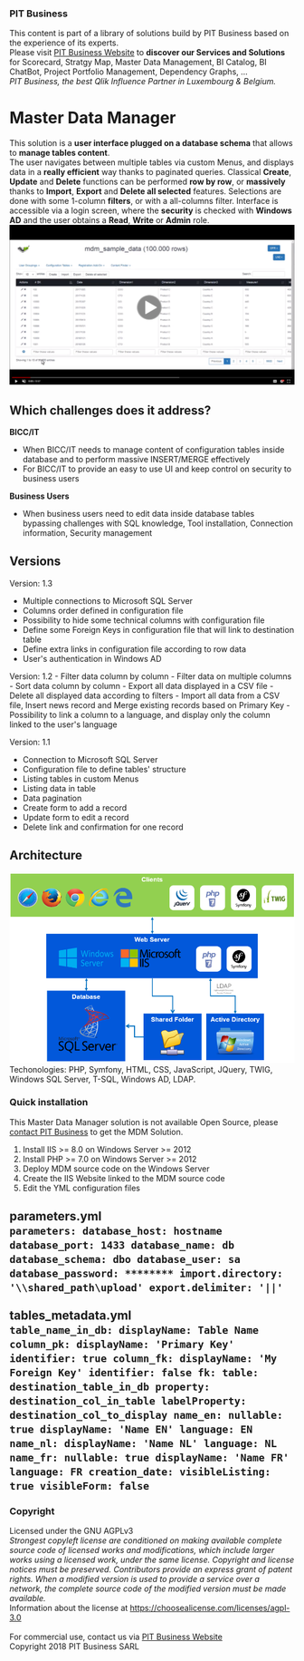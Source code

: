 ### PIT Business
This content is part of a library of solutions build by PIT Business based on the experience of its experts.<br>
Please visit [PIT Business Website](http://www.pit-business.com) to **discover our Services and Solutions** for Scorecard, Stratgy Map, Master Data Management, BI Catalog, BI ChatBot, Project Portfolio Management, Dependency Graphs, ...<br>
*PIT Business, the best Qlik Influence Partner in Luxembourg & Belgium.*<br>

# Master Data Manager
This solution is a **user interface plugged on a database schema** that allows to **manage tables content**.<br>
The user navigates between multiple tables via custom Menus, and displays data in a **really efficient** way thanks to paginated queries. Classical **Create**, **Update** and **Delete** functions can be performed **row by row**, or **massively** thanks to **Import**, **Export** and **Delete all selected** features. Selections are done with some 1-column **filters**, or with a all-columns filter. Interface is accessible via a login screen, where the **security** is checked with **Windows AD** and the user obtains a **Read**, **Write** or **Admin** role.<br>
[![Scorecard - PIT Business - Screencast](img/mdm-screenshot-playvideo.png)](https://drive.google.com/file/d/1K6vq7hg0fNSlUcyiB98MaFzOOW0gdlqw/preview)<br>

## Which challenges does it address?

**BICC/IT**
 - When BICC/IT needs to manage content of configuration tables inside database and to perform massive INSERT/MERGE effectively
 - For BICC/IT to provide an easy to use UI and keep control on security to business users

**Business Users**
- When business users need to edit data inside database tables bypassing challenges with SQL knowledge, Tool installation, Connection information, Security management

## Versions

Version: 1.3
  -  Multiple connections to Microsoft SQL Server
  -  Columns order defined in configuration file
  -  Possibility to hide some technical columns with configuration file
  -  Define some Foreign Keys in configuration file that will link to destination table
  -  Define extra links in configuration file according to row data
  -  User's authentication in Windows AD

Version: 1.2
    -  Filter data column by column
    -  Filter data on multiple columns
    -  Sort data column by column
    -  Export all data displayed in a CSV file
    -  Delete all displayed data according to filters
    -  Import all data from a CSV file, Insert news record and Merge existing records based on Primary Key
    -  Possibility to link a column to a language, and display only the column linked to the user's language

Version: 1.1
  -  Connection to Microsoft SQL Server
  -  Configuration file to define tables' structure
  -  Listing tables in custom Menus
  -  Listing data in table
  -  Data pagination
  -  Create form to add a record
  -  Update form to edit a record
  -  Delete link and confirmation for one record

## Architecture
![Master Data Manager - PIT Business - Architecture](img/mdm-architecture.png)<br>
Techonologies: PHP, Symfony, HTML, CSS, JavaScript, JQuery, TWIG, Windows SQL Server, T-SQL, Windows AD, LDAP.

### Quick installation
This Master Data Manager solution is not available Open Source, please [contact PIT Business](http://www.pit-business.com) to get the MDM Solution.<br>

1. Install IIS >= 8.0 on Windows Server >= 2012
2. Install PHP >= 7.0 on Windows Server >= 2012
3. Deploy MDM source code on the Windows Server
4. Create the IIS Website linked to the MDM source code
5. Edit the YML configuration files

**parameters.yml**<br>
`parameters:
    database_host: hostname
    database_port: 1433
    database_name: db
    database_schema: dbo
    database_user: sa
    database_password: ********
    import.directory: '\\shared_path\upload'
    export.delimiter: '||'
`<br>
<br>
**tables_metadata.yml**<br>
`table_name_in_db:
  displayName: Table Name
  column_pk:
    displayName: 'Primary Key'
    identifier: true
  column_fk:
    displayName: 'My Foreign Key'
    identifier: false
    fk:
      table: destination_table_in_db
      property: destination_col_in_table
      labelProperty: destination_col_to_display
  name_en:
    nullable: true
    displayName: 'Name EN'
    language: EN
  name_nl:
    displayName: 'Name NL'
    language: NL
  name_fr:
    nullable: true
    displayName: 'Name FR'
    language: FR
  creation_date:
    visibleListing: true
    visibleForm: false
`
----------

### Copyright
Licensed under the GNU AGPLv3<br>
*Strongest copyleft license are conditioned on making available complete source code of licensed works and modifications, which include larger works using a licensed work, under the same license. Copyright and license notices must be preserved. Contributors provide an express grant of patent rights. When a modified version is used to provide a service over a network, the complete source code of the modified version must be made available.*<br>
Information about the license at https://choosealicense.com/licenses/agpl-3.0<br>
<br>
For commercial use, contact us via [PIT Business Website](http://www.pit-business.com)<br>
Copyright 2018 PIT Business SARL<br>
